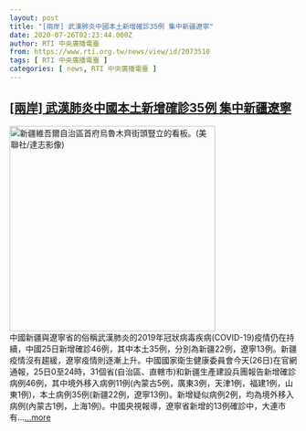 ```yaml
---
layout: post
title: "[兩岸] 武漢肺炎中國本土新增確診35例 集中新疆遼寧"
date: 2020-07-26T02:23:44.000Z
author: RTI 中央廣播電臺
from: https://www.rti.org.tw/news/view/id/2073510
tags: [ RTI 中央廣播電臺 ]
categories: [ news, RTI 中央廣播電臺 ]
---
```

<!--1595730224000-->
[[兩岸] 武漢肺炎中國本土新增確診35例 集中新疆遼寧](https://www.rti.org.tw/news/view/id/2073510)
------

<div>
<img src="https://static.rti.org.tw/assets/thumbnails/2020/05/01/6a88dbca8693f6adc70bece61091133f.jpg" width="360" alt="新疆維吾爾自治區首府烏魯木齊街頭豎立的看板。(美聯社/達志影像)" title="新疆維吾爾自治區首府烏魯木齊街頭豎立的看板。(美聯社/達志影像)"><br>中國新疆與遼寧省的俗稱武漢肺炎的2019年冠狀病毒疾病(COVID-19)疫情仍在持續，中國25日新增確診46例，其中本土35例，分別為新疆22例，遼寧13例。新疆疫情沒有趨緩，遼寧疫情則逐漸上升。中國國家衛生健康委員會今天(26日)在官網通報，25日0至24時，31個省(自治區、直轄市)和新疆生產建設兵團報告新增確診病例46例，其中境外移入病例11例(內蒙古5例，廣東3例，天津1例，福建1例，山東1例)，本土病例35例(新疆22例，遼寧13例)。新增疑似病例2例，均為境外移入病例(內蒙古1例，上海1例)。中國央視報導，遼寧省新增的13例確診中，大連市有...<a target="_blank" href="https://www.rti.org.tw/news/view/id/2073510">...more</a>
</div>
